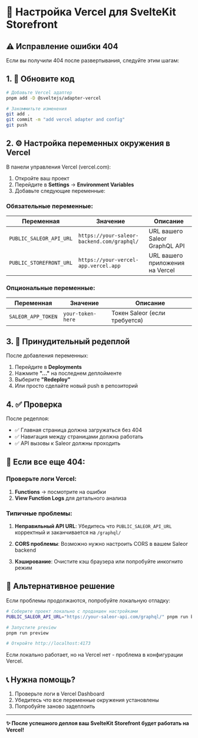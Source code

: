 # 🚀 Настройка Vercel для SvelteKit Storefront

## ⚠️ Исправление ошибки 404

Если вы получили 404 после развертывания, следуйте этим шагам:

## 1. 🔧 Обновите код

```bash
# Добавьте Vercel адаптер
pnpm add -D @sveltejs/adapter-vercel

# Закоммитьте изменения
git add .
git commit -m "add vercel adapter and config"
git push
```

## 2. ⚙️ Настройка переменных окружения в Vercel

В панели управления Vercel (vercel.com):

1. Откройте ваш проект
2. Перейдите в **Settings** → **Environment Variables**
3. Добавьте следующие переменные:

### Обязательные переменные:

| Переменная              | Значение                                   | Описание                        |
| ----------------------- | ------------------------------------------ | ------------------------------- |
| `PUBLIC_SALEOR_API_URL` | `https://your-saleor-backend.com/graphql/` | URL вашего Saleor GraphQL API   |
| `PUBLIC_STOREFRONT_URL` | `https://your-vercel-app.vercel.app`       | URL вашего приложения на Vercel |

### Опциональные переменные:

| Переменная         | Значение          | Описание                      |
| ------------------ | ----------------- | ----------------------------- |
| `SALEOR_APP_TOKEN` | `your-token-here` | Токен Saleor (если требуется) |

## 3. 🔄 Принудительный редеплой

После добавления переменных:

1. Перейдите в **Deployments**
2. Нажмите **"..."** на последнем деплойменте
3. Выберите **"Redeploy"**
4. Или просто сделайте новый push в репозиторий

## 4. ✅ Проверка

После редеплоя:

- ✅ Главная страница должна загружаться без 404
- ✅ Навигация между страницами должна работать
- ✅ API вызовы к Saleor должны проходить

## 🐛 Если все еще 404:

### Проверьте логи Vercel:

1. **Functions** → посмотрите на ошибки
2. **View Function Logs** для детального анализа

### Типичные проблемы:

1. **Неправильный API URL**: Убедитесь что `PUBLIC_SALEOR_API_URL` корректный и заканчивается на `/graphql/`

2. **CORS проблемы**: Возможно нужно настроить CORS в вашем Saleor backend

3. **Кэширование**: Очистите кэш браузера или попробуйте инкогнито режим

## 🔧 Альтернативное решение

Если проблемы продолжаются, попробуйте локальную отладку:

```bash
# Соберите проект локально с продакшен настройками
PUBLIC_SALEOR_API_URL="https://your-saleor-api.com/graphql/" pnpm run build

# Запустите preview
pnpm run preview

# Откройте http://localhost:4173
```

Если локально работает, но на Vercel нет - проблема в конфигурации Vercel.

## 📞 Нужна помощь?

1. Проверьте логи в Vercel Dashboard
2. Убедитесь что все переменные окружения установлены
3. Попробуйте заново задеплоить

---

**✨ После успешного деплоя ваш SvelteKit Storefront будет работать на Vercel!**
